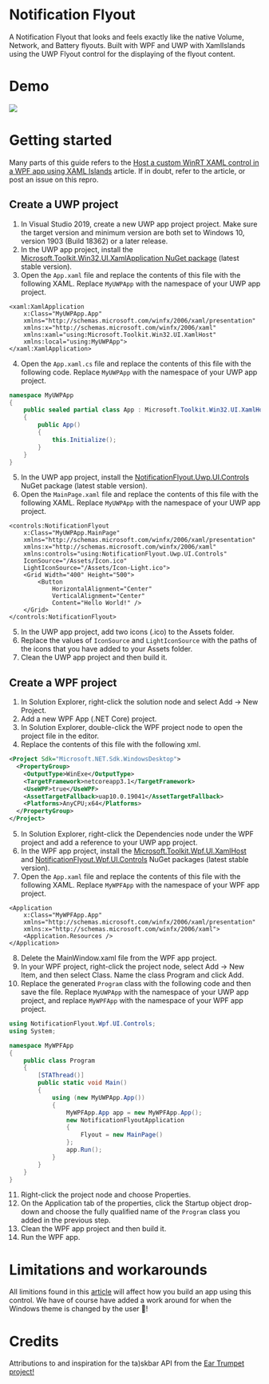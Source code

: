 # Notification Flyout #
A Notification Flyout that looks and feels exactly like the native Volume, Network, and Battery flyouts. Built with WPF and UWP with XamlIslands using the UWP Flyout control for the displaying of the flyout content.

# Demo #
[![](http://img.youtube.com/vi/8EoZ4pGWTkY/0.jpg)](http://www.youtube.com/watch?v=8EoZ4pGWTkY "Notification flyout demo")

# Getting started #
Many parts of this guide refers to the [Host a custom WinRT XAML control in a WPF app using XAML Islands](https://docs.microsoft.com/en-us/windows/apps/desktop/modernize/host-custom-control-with-xaml-islands) article. If in doubt, refer to the article, or post an issue on this repro.

## Create a UWP project ##
1. In Visual Studio 2019, create a new UWP app project project. Make sure the target version and minimum version are both set to Windows 10, version 1903 (Build 18362) or a later release.
2. In the UWP app project, install the [Microsoft.Toolkit.Win32.UI.XamlApplication NuGet package](https://www.nuget.org/packages/Microsoft.Toolkit.Win32.UI.XamlApplication) (latest stable version).
3. Open the `App.xaml` file and replace the contents of this file with the following XAML. Replace `MyUWPApp` with the namespace of your UWP app project.
```xaml
<xaml:XamlApplication
    x:Class="MyUWPApp.App"
    xmlns="http://schemas.microsoft.com/winfx/2006/xaml/presentation"
    xmlns:x="http://schemas.microsoft.com/winfx/2006/xaml"
    xmlns:xaml="using:Microsoft.Toolkit.Win32.UI.XamlHost"
    xmlns:local="using:MyUWPApp">
</xaml:XamlApplication>
```
4. Open the `App.xaml.cs` file and replace the contents of this file with the following code. Replace `MyUWPApp` with the namespace of your UWP app project.
```c#
namespace MyUWPApp
{
    public sealed partial class App : Microsoft.Toolkit.Win32.UI.XamlHost.XamlApplication
    {
        public App()
        {
            this.Initialize();
        }
    }
}
```
5. In the UWP app project, install the [NotificationFlyout.Uwp.UI.Controls](https://www.nuget.org/packages/NotificationFlyout.Uwp.UI.Controls/) NuGet package (latest stable version).
3. Open the `MainPage.xaml` file and replace the contents of this file with the following XAML. Replace `MyUWPApp` with the namespace of your UWP app project.
```xaml
<controls:NotificationFlyout
    x:Class="MyUWPApp.MainPage"
    xmlns="http://schemas.microsoft.com/winfx/2006/xaml/presentation"
    xmlns:x="http://schemas.microsoft.com/winfx/2006/xaml"
    xmlns:controls="using:NotificationFlyout.Uwp.UI.Controls"
    IconSource="/Assets/Icon.ico"
    LightIconSource="/Assets/Icon-Light.ico">
    <Grid Width="400" Height="500">
        <Button
            HorizontalAlignment="Center"
            VerticalAlignment="Center"
            Content="Hello World!" />
    </Grid>
</controls:NotificationFlyout>
```
5. In the UWP app project, add two icons (.ico) to the Assets folder.
6. Replace the values of `IconSource` and `LightIconSource` with the paths of the icons that you have added to your Assets folder.
7. Clean the UWP app project and then build it.

## Create a WPF project ##
1. In Solution Explorer, right-click the solution node and select Add -> New Project.
2. Add a new WPF App (.NET Core) project.
3. In Solution Explorer, double-click the WPF project node to open the project file in the editor.
4. Replace the contents of this file with the following xml.
```xml
<Project Sdk="Microsoft.NET.Sdk.WindowsDesktop">
  <PropertyGroup>
    <OutputType>WinExe</OutputType>
    <TargetFramework>netcoreapp3.1</TargetFramework>
    <UseWPF>true</UseWPF>
    <AssetTargetFallback>uap10.0.19041</AssetTargetFallback>
    <Platforms>AnyCPU;x64</Platforms>
  </PropertyGroup>
</Project>
```
5. In Solution Explorer, right-click the Dependencies node under the WPF project and add a reference to your UWP app project.
6. In the WPF app project, install the [Microsoft.Toolkit.Wpf.UI.XamlHost](https://www.nuget.org/packages/Microsoft.Toolkit.Wpf.UI.XamlHost) and [NotificationFlyout.Wpf.UI.Controls](https://www.nuget.org/packages/NotificationFlyout.Wpf.UI.Controls/) NuGet packages (latest stable version).
7. Open the `App.xaml` file and replace the contents of this file with the following XAML. Replace `MyWPFApp` with the namespace of your WPF app project.
```xaml
<Application
    x:Class="MyWPFApp.App"
    xmlns="http://schemas.microsoft.com/winfx/2006/xaml/presentation"
    xmlns:x="http://schemas.microsoft.com/winfx/2006/xaml">
    <Application.Resources />
</Application>
```
8. Delete the MainWindow.xaml file from the WPF app project.
9. In your WPF project, right-click the project node, select Add -> New Item, and then select Class. Name the class Program and click Add.
10. Replace the generated `Program` class with the following code and then save the file. Replace `MyUWPApp` with the namespace of your UWP app project, and replace `MyWPFApp` with the namespace of your WPF app project.
```c#
using NotificationFlyout.Wpf.UI.Controls;
using System;

namespace MyWPFApp
{
    public class Program
    {
        [STAThread()]
        public static void Main()
        {
            using (new MyUWPApp.App())
            {
                MyWPFApp.App app = new MyWPFApp.App();
                new NotificationFlyoutApplication
                {
                    Flyout = new MainPage()
                };
                app.Run();
            }
        }
    }
}
```
11. Right-click the project node and choose Properties.
12. On the Application tab of the properties, click the Startup object drop-down and choose the fully qualified name of the `Program` class you added in the previous step.
13. Clean the WPF app project and then build it.
14. Run the WPF app.

# Limitations and workarounds #
All limitions found in this [article](https://docs.microsoft.com/en-us/windows/apps/desktop/modernize/xaml-islands#limitations-and-workarounds) will affect how you build an app using this control. We have of course have added a work around for when the Windows theme is changed by the user 🎉!

# Credits #
Attributions to and inspiration for the ta)skbar API from the [Ear Trumpet project!](https://github.com/File-New-Project/EarTrumpet)
